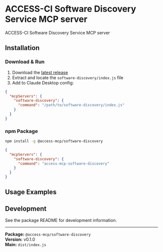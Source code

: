 # ACCESS-CI Software Discovery Service MCP server

ACCESS-CI Software Discovery Service MCP server

## Installation

### Download & Run
1. Download the [latest release](https://github.com/your-repo/releases)
2. Extract and locate the `software-discovery/index.js` file
3. Add to Claude Desktop config:

```json
{
  "mcpServers": {
    "software-discovery": {
      "command": "/path/to/software-discovery/index.js"
    }
  }
}
```

### npm Package
```bash
npm install -g @access-mcp/software-discovery
```

```json
{
  "mcpServers": {
    "software-discovery": {
      "command": "access-mcp-software-discovery"
    }
  }
}
```

## Usage Examples

<!-- TODO: Extract examples from server code -->

## Development

See the package README for development information.

---

**Package:** `@access-mcp/software-discovery`  
**Version:** v0.1.0  
**Main:** `dist/index.js`
